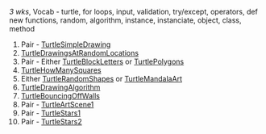 
*3 wks*, Vocab - turtle, for loops, input, validation, try/except, operators, def new functions, random, algorithm, instance, instanciate, object, class, method

1. Pair - [TurtleSimpleDrawing]({{site:baseurl}}/apcsp/turtleart/012TurtleSimpleDrawing/)
1. [TurtleDrawingsAtRandomLocations]({{site:baseurl}}/apcsp/turtleart/025TurtleDrawingsAtRandomLocations/)
1. Pair - Either [TurtleBlockLetters]({{site:baseurl}}/apcsp/turtleart/026TurtleBlockLetters/) or [TurtlePolygons]({{site:baseurl}}/apcsp/turtleart/013TurtlePolygons/)
1. [TurtleHowManySquares]({{site:baseurl}}/apcsp/turtleart/014TurtleHowManySquares/)
1. Either [TurtleRandomShapes]({{site:baseurl}}/apcsp/turtleart/015TurtleRandomShapes/) or [TurtleMandalaArt]({{site:baseurl}}/apcsp/turtleart/018TurtleMandalaArt/)
1. [TurtleDrawingAlgorithm]({{site:baseurl}}/apcsp/turtleart/019TurtleDrawingAlgorithm/)
1. [TurtleBouncingOffWalls]({{site:baseurl}}/apcsp/turtleart/020TurtleBouncingOffWalls/)
1. Pair - [TurtleArtScene1]({{site:baseurl}}/apcsp/turtleart/021TurtleArtScene1/)
1. Pair - [TurtleStars1]({{site:baseurl}}/apcsp/turtleart/016TurtleStars1/)
1. Pair - [TurtleStars2]({{site:baseurl}}/apcsp/turtleart/017TurtleStars2/)
